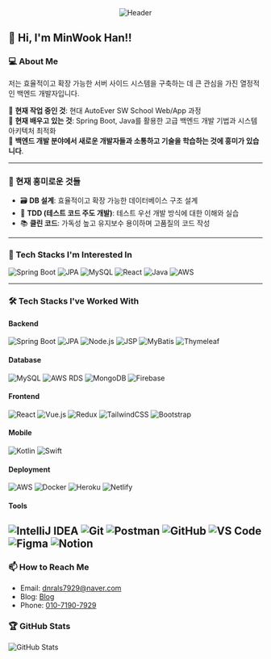 <div align="center">
  <img src="https://capsule-render.vercel.app/api?type=waving&color=gradient&height=250&section=header&text=Minwook's%20GitHub&fontSize=45&fontAlign=50&fontAlignY=40&desc=Welcome%20to%20my%20GitHub!&descAlign=50&descAlignY=60&animation=fadeIn" alt="Header" />
</div>


## 👋 Hi, I'm MinWook Han!!

### 💻 About Me
저는 효율적이고 확장 가능한 서버 사이드 시스템을 구축하는 데 큰 관심을 가진 열정적인 백엔드 개발자입니다.

🔭 **현재 작업 중인 것**: 현대 AutoEver SW School Web/App 과정  
🌱 **현재 배우고 있는 것**: Spring Boot, Java를 활용한 고급 백엔드 개발 기법과 시스템 아키텍처 최적화  
🌈 **백엔드 개발 분야에서 새로운 개발자들과 소통하고 기술을 학습하는 것에 흥미가 있습니다**.

---

### 🌱 현재 흥미로운 것들

- 🗃️ **DB 설계**: 효율적이고 확장 가능한 데이터베이스 구조 설계
- 🧪 **TDD (테스트 코드 주도 개발)**: 테스트 우선 개발 방식에 대한 이해와 실습
- 📚 **클린 코드**: 가독성 높고 유지보수 용이하며 고품질의 코드 작성

---

### 💬 Tech Stacks I'm Interested In
![Spring Boot](https://img.shields.io/badge/-Spring%20Boot-6DB33F?logo=springboot&logoColor=white&style=for-the-badge)
![JPA](https://img.shields.io/badge/-JPA-007396?logo=java&logoColor=white&style=for-the-badge)
![MySQL](https://img.shields.io/badge/-MySQL-4479A1?logo=mysql&logoColor=white&style=for-the-badge)
![React](https://img.shields.io/badge/-React-61DAFB?logo=react&logoColor=black&style=for-the-badge)
![Java](https://img.shields.io/badge/-Java-E34F26?logo=java&logoColor=white&style=for-the-badge)
![AWS](https://img.shields.io/badge/-AWS-FF9900?logo=amazonaws&logoColor=white&style=for-the-badge)

---

### 🛠️ Tech Stacks I've Worked With

#### Backend
![Spring Boot](https://img.shields.io/badge/-Spring%20Boot-6DB33F?logo=spring&logoColor=white&style=flat)
![JPA](https://img.shields.io/badge/-JPA-007396?logo=java&logoColor=white&style=flat)
![Node.js](https://img.shields.io/badge/-Node.js-339933?logo=node.js&logoColor=white&style=flat)
![JSP](https://img.shields.io/badge/-JSP-F7B731?logo=java&logoColor=white&style=flat)
![MyBatis](https://img.shields.io/badge/-MyBatis-8A1D1D?logo=java&logoColor=white&style=flat)
![Thymeleaf](https://img.shields.io/badge/Thymeleaf-005F0F)


#### Database
![MySQL](https://img.shields.io/badge/-MySQL-4479A1?logo=mysql&logoColor=white&style=flat)
![AWS RDS](https://img.shields.io/badge/-RDS-527FFF?logo=amazon-rds&logoColor=white&style=flat)
![MongoDB](https://img.shields.io/badge/-MongoDB-47A248?logo=mongodb&logoColor=white&style=flat)
![Firebase](https://img.shields.io/badge/-Firebase-FFCA28?logo=firebase&logoColor=black&style=flat)

#### Frontend
![React](https://img.shields.io/badge/-React-61DAFB?logo=react&logoColor=black&style=flat)
![Vue.js](https://img.shields.io/badge/-Vue.js-4FC08D?logo=vue.js&logoColor=white&style=flat)
![Redux](https://img.shields.io/badge/-Redux-764ABC?logo=redux&logoColor=white&style=flat)
![TailwindCSS](https://img.shields.io/badge/-TailwindCSS-38B2AC?logo=tailwind-css&logoColor=white&style=flat)
![Bootstrap](https://img.shields.io/badge/-Bootstrap-7952B3?logo=bootstrap&logoColor=white&style=flat)

#### Mobile
![Kotlin](https://img.shields.io/badge/-Kotlin-7F52B0?logo=kotlin&logoColor=white&style=flat)
![Swift](https://img.shields.io/badge/-Swift-F05138?logo=swift&logoColor=white&style=flat)

#### Deployment
![AWS](https://img.shields.io/badge/-AWS-232F3E?logo=amazon-aws&logoColor=white&style=flat)
![Docker](https://img.shields.io/badge/-Docker-2496ED?logo=docker&logoColor=white&style=flat)
![Heroku](https://img.shields.io/badge/-Heroku-430098?logo=heroku&logoColor=white&style=flat)
![Netlify](https://img.shields.io/badge/-Netlify-00C7B7?logo=netlify&logoColor=white&style=flat)

#### Tools
![IntelliJ IDEA](https://img.shields.io/badge/-IntelliJ%20IDEA-000000?logo=intellijidea&logoColor=white&style=flat)
![Git](https://img.shields.io/badge/-Git-F05032?logo=git&logoColor=white&style=flat)
![Postman](https://img.shields.io/badge/-Postman-FF6C37?logo=postman&logoColor=white&style=flat)
![GitHub](https://img.shields.io/badge/-GitHub-181717?logo=github&logoColor=white&style=flat)
![VS Code](https://img.shields.io/badge/-Visual%20Studio%20Code-007ACC?logo=visual-studio-code&logoColor=white&style=flat)
![Figma](https://img.shields.io/badge/-Figma-F24E1E?logo=figma&logoColor=white&style=flat)
![Notion](https://img.shields.io/badge/-Notion-000000?logo=notion&logoColor=white&style=flat)
---

### 📫 How to Reach Me

- Email: [dnrals7929@naver.com](mailto:dnrals7929@naver.com)  
- Blog: [Blog](https://blog.naver.com/dnrals7929)  
- Phone: [010-7190-7929](010-7190-7929)  



### 🏆 GitHub Stats

![GitHub Stats](https://github-readme-stats.vercel.app/api?username=minukhan&show_icons=true&theme=radical)
